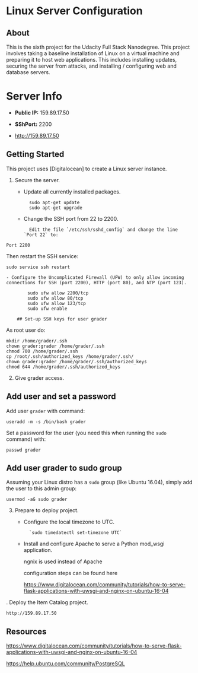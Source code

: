 # Linux Server Configuration

## About

This is the sixth project for the Udacity Full Stack Nanodegree. This project involves taking a baseline installation of Linux on a virtual machine and preparing it to host web applications. This includes installing updates, securing the server from attacks, and installing / configuring web and database servers.


# Server Info

- **Public IP:** 159.89.17.50
- **SShPort:** 2200

- http://159.89.17.50

## Getting Started

This project uses [Digitalocean] to create a Linux server instance.


1. Secure the server.

    - Update all currently installed packages.
    
            sudo apt-get update
            sudo apt-get upgrade
            
    - Change the SSH port from 22 to 2200.
    
            Edit the file `/etc/ssh/sshd_config` and change the line `Port 22` to:

`Port 2200`

Then restart the SSH service:

`sudo service ssh restart`

        
        
    - Configure the Uncomplicated Firewall (UFW) to only allow incoming connections for SSH (port 2200), HTTP (port 80), and NTP (port 123).
        
            sudo ufw allow 2200/tcp
            sudo ufw allow 80/tcp
            sudo ufw allow 123/tcp
            sudo ufw enable

        ## Set-up SSH keys for user grader
As root user do:
```
mkdir /home/grader/.ssh
chown grader:grader /home/grader/.ssh
chmod 700 /home/grader/.ssh
cp /root/.ssh/authorized_keys /home/grader/.ssh/
chown grader:grader /home/grader/.ssh/authorized_keys
chmod 644 /home/grader/.ssh/authorized_keys
```

2. Give grader access.

## Add user and set a password
Add user `grader` with command:

```
useradd -m -s /bin/bash grader
```

Set a password for the user (you need this when running the `sudo` command) with:

```
passwd grader
```

## Add user grader to sudo group
Assuming your Linux distro has a `sudo` group (like Ubuntu 16.04), simply add the user to
this admin group:
```
usermod -aG sudo grader
```


3. Prepare to deploy  project.

    - Configure the local timezone to UTC.
    
            `sudo timedatectl set-timezone UTC`
            
            
    - Install and configure Apache to serve a Python mod_wsgi application.
    
        ngnix is used instead of Apache
        
        configuration steps can be found here 
        
        https://www.digitalocean.com/community/tutorials/how-to-serve-flask-applications-with-uwsgi-and-nginx-on-ubuntu-16-04
        




. Deploy the Item Catalog project.

    http://159.89.17.50
    
## Resources


https://www.digitalocean.com/community/tutorials/how-to-serve-flask-applications-with-uwsgi-and-nginx-on-ubuntu-16-04

https://help.ubuntu.com/community/PostgreSQL
